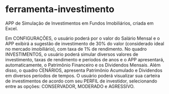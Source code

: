 # ferramenta-investimento
APP de Simulação de Investimentos em Fundos Imobiliários, criada em Excel.

Em CONFIGURAÇÕES, o usuário poderá por o valor do Salário Mensal e o APP exibirá a sugestão de investimento de 30% do valor (considerado ideal no mercado imobiliário), com taxa de 1% de rendimento.
No quadro INVESTIMENTOS, o usuário poderá simular diversos valores de investimento, taxas de rendimento e períodos de anos e o APP apresentará, automaticamente, o Patrimônio Financeiro e os Dividendos Mensais.
Além disso, o quadro CENÁRIOS, apresenta Patrimônio Acumulado e Dividendos em diversos períodos de tempos.
O usuário poderá visualizar sua carteira de investimentos de acordo com seu PERFIL de investidor, selecionando entre as opções: CONSERVADOR, MODERADO e AGRESSIVO.
